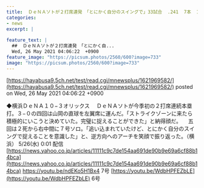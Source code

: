 ```yaml
---
title:  ＤｅＮＡソトが２打席連発　「とにかく自分のスイングで」33試合  .241  7本  19打点  
categories:
- news
excerpt: |
  
feature_text: |
  ##  ＤｅＮＡソトが２打席連発　「とにかく自...
  Wed, 26 May 2021 04:06:22  +0900
feature_image: "https://picsum.photos/2560/600?image=733"
image: "https://picsum.photos/2560/600?image=733"
---
```


[https://hayabusa9.5ch.net/test/read.cgi/mnewsplus/1621969582/](https://hayabusa9.5ch.net/test/read.cgi/mnewsplus/1621969582/)
posted on Wed, 26 May 2021 04:06:22  +0900

<!--more-->

◆横浜ＤｅＮＡ１０−３オリックス 　ＤｅＮＡソトが今季初の２打席連続本塁打。３−０の四回は山岡の直球を左翼席に運んだ。「ストライクゾーンに来たら積極的にいこうと決めていた。完璧に捉えることができた」と納得顔だ。 　五回は２死から右中間に７号ソロ。「追い込まれていたけど、とにかく自分のスイングで捉えることを意識した」と、逆方向へのアーチを笑顔で振り返った。（横浜） 5/26(水) 0:01 配信 [https://news.yahoo.co.jp/articles/11111c9c7de154aa691de90b9e69a6cf88b14bca](https://news.yahoo.co.jp/articles/11111c9c7de154aa691de90b9e69a6cf88b14bca) https://youtu.be/ndEKo5H1Bx4 7号 [https://youtu.be/WdbHPFEZbLE](https://youtu.be/WdbHPFEZbLE) 6号
